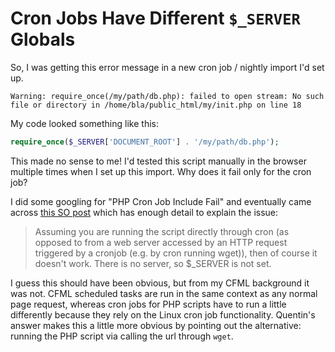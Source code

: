 # Cron Jobs Have Different `$_SERVER` Globals

So, I was getting this error message in a new cron job / nightly import I'd set up.

```
Warning: require_once(/my/path/db.php): failed to open stream: No such file or directory in /home/bla/public_html/my/init.php on line 18
```

My code looked something like this:

```php
require_once($_SERVER['DOCUMENT_ROOT'] . '/my/path/db.php');
```

This made no sense to me! I'd tested this script manually in the browser multiple times when I set up this import. Why does it fail only for the cron job?

I did some googling for "PHP Cron Job Include Fail" and eventually came across [this SO post][1] which has enough detail to explain the issue:

> Assuming you are running the script directly through cron (as opposed to from a web server accessed by an HTTP request triggered by a cronjob (e.g. by cron running wget)), then of course it doesn't work.
> There is no server, so $_SERVER is not set.

I guess this should have been obvious, but from my CFML background it was not. CFML scheduled tasks are run in the same context as any normal page request, whereas cron jobs for PHP scripts have to run a little differently because they rely on the Linux cron job functionality. Quentin's answer makes this a little more obvious by pointing out the alternative: running the PHP script via calling the url through `wget`.

[1]: https://stackoverflow.com/a/2100577